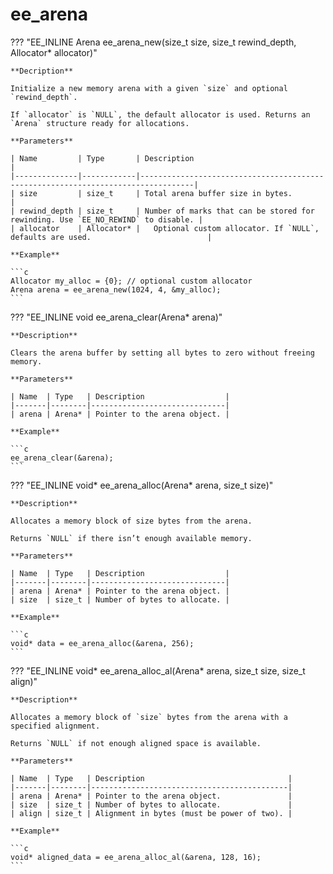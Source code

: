 # **ee_arena**

??? "EE_INLINE Arena ee_arena_new(size_t size, size_t rewind_depth, Allocator* allocator)"

    **Decription**
    
    Initialize a new memory arena with a given `size` and optional `rewind_depth`.
    
    If `allocator` is `NULL`, the default allocator is used. Returns an `Arena` structure ready for allocations.

    **Parameters**
    
    | Name         | Type       | Description                                                                      |
    |--------------|------------|----------------------------------------------------------------------------------|
    | size         | size_t     | Total arena buffer size in bytes.                                                |
    | rewind_depth | size_t     | Number of marks that can be stored for rewinding. Use `EE_NO_REWIND` to disable. |
    | allocator    | Allocator* | 	Optional custom allocator. If `NULL`, defaults are used.                          |

    **Example**
    
    ```c
    Allocator my_alloc = {0}; // optional custom allocator
    Arena arena = ee_arena_new(1024, 4, &my_alloc);
    ```

??? "EE_INLINE void ee_arena_clear(Arena* arena)"
    
    **Description**
    
    Clears the arena buffer by setting all bytes to zero without freeing memory.

    **Parameters**
    
    | Name  | Type   | Description                  |
    |-------|--------|------------------------------|
    | arena | Arena* | Pointer to the arena object. |

    **Example**
    
    ```c
    ee_arena_clear(&arena);
    ```

??? "EE_INLINE void\* ee_arena_alloc(Arena* arena, size_t size)"

    **Description**
    
    Allocates a memory block of size bytes from the arena.
    
    Returns `NULL` if there isn’t enough available memory.
    
    **Parameters**
    
    | Name  | Type   | Description                  |
    |-------|--------|------------------------------|
    | arena | Arena* | Pointer to the arena object. |
    | size  | size_t | Number of bytes to allocate. |
    
    **Example**
    
    ```c
    void* data = ee_arena_alloc(&arena, 256);
    ```

??? "EE_INLINE void\* ee_arena_alloc_al(Arena* arena, size_t size, size_t align)"

    **Description**
    
    Allocates a memory block of `size` bytes from the arena with a specified alignment.
    
    Returns `NULL` if not enough aligned space is available.
    
    **Parameters**
    
    | Name  | Type   | Description                                |
    |-------|--------|--------------------------------------------|
    | arena | Arena* | Pointer to the arena object.               |
    | size  | size_t | Number of bytes to allocate.               |
    | align | size_t | Alignment in bytes (must be power of two). |
    
    **Example**
    
    ```c
    void* aligned_data = ee_arena_alloc_al(&arena, 128, 16);
    ```